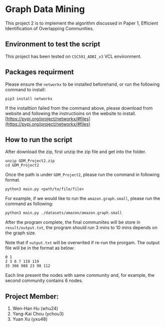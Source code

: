 # Graph Data Mining

This project 2 is to implement the algorithm discussed in Paper 1, Efficient Identification of Overlapping Communities.

## Environment to test the script
This project has been tested on `CSC591_ADBI_v3` VCL environment.

## Packages requirment
Please ensure the `networkx` to be installed beforehand, or run the following command to install:
```
pip3 install networkx
```
If the installtion failed from the command above, please download from website and following the instructioins on the website to install.
[https://pypi.org/project/networkx/#files](https://pypi.org/project/networkx/#files)

## How to run the script
After download the zip, first unzip the zip file and get into the folder.
```
unzip GDM_Project2.zip
cd GDM_Project2
```
Once the path is under `GDM_Project2`, please run the command in following format. 
```
python3 main.py <path/to/file/file>
```
For example, if we would like to run the `amazon.graph.small`, please run the command as following:
```
python3 main.py ./datasets/amazon/amazon.graph.small 
```
After the program complete, the final communiites will be store in `result/output.txt`, the program should run 3 mins to 10 mins depends on the graph size.

Note that if `output.txt` will be overwrited if re-run the prorgam.
The output file will be in the format as below:
```
0 1
2 3 6 7 119 119
35 366 988 23 98 112 
```
Each line present the nodes with same community and, for example, the second community contains 6 nodes.

## Project Member:
1. Wen-Han Hu (whu24)
2. Yang-Kai Chou (ychou3)
3. Yuan Xu (yxu48)

